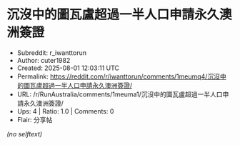 # 沉沒中的圖瓦盧超過一半人口申請永久澳洲簽證

- Subreddit: r_iwanttorun
- Author: cuter1982
- Created: 2025-08-01 12:03:11 UTC
- Permalink: https://reddit.com/r/iwanttorun/comments/1meumq4/沉沒中的圖瓦盧超過一半人口申請永久澳洲簽證/
- URL: /r/RunAustralia/comments/1meuma1/沉沒中的圖瓦盧超過一半人口申請永久澳洲簽證/
- Ups: 4 | Ratio: 1.0 | Comments: 0
- Flair: 分享帖

_(no selftext)_
